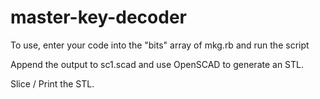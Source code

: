 # master-key-decoder

To use, enter your code into the "bits" array of mkg.rb and run the script

Append the output to sc1.scad and use OpenSCAD to generate an STL.

Slice / Print the STL.
